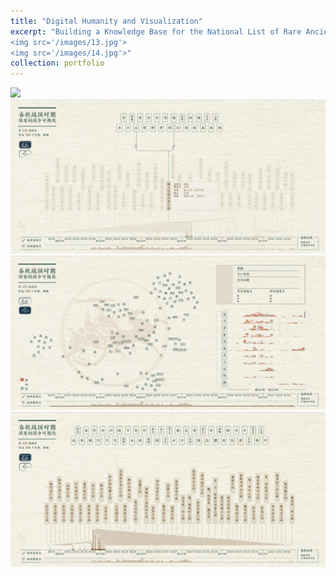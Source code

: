 ```yaml
---
title: "Digital Humanity and Visualization"
excerpt: "Building a Knowledge Base for the National List of Rare Ancient Books<br><img src='/images/15.jpg'><br>Interstate Warfare during the Spring and Autumn and Warring States Periods<br><img src='/images/11.jpg'>
<img src='/images/13.jpg'>
<img src='/images/14.jpg'>"
collection: portfolio
---
```

<img src='/images/15.jpg'>
<img src='/images/11.jpg'>
<img src='/images/13.jpg'>
<img src='/images/14.jpg'>